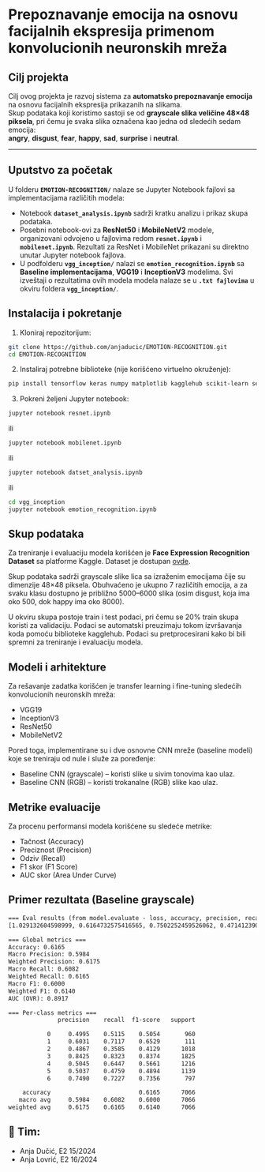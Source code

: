 # Prepoznavanje emocija na osnovu facijalnih ekspresija primenom konvolucionih neuronskih mreža

## Cilj projekta

Cilj ovog projekta je razvoj sistema za **automatsko prepoznavanje emocija** na osnovu facijalnih ekspresija prikazanih na slikama.  
Skup podataka koji koristimo sastoji se od **grayscale slika veličine 48×48 piksela**, pri čemu je svaka slika označena kao jedna od sledećih sedam emocija:  
**angry**, **disgust**, **fear**, **happy**, **sad**, **surprise** i **neutral**.  

---

## Uputstvo za početak

U folderu **`EMOTION-RECOGNITION/`** nalaze se Jupyter Notebook fajlovi sa implementacijama različitih modela:  
- Notebook **`dataset_analysis.ipynb`** sadrži kratku analizu i prikaz skupa podataka.
- Posebni notebook-ovi za **ResNet50** i **MobileNetV2** modele, organizovani odvojeno u fajlovima redom **`resnet.ipynb`** i **`mobilenet.ipynb`**. Rezultati za ResNet i MobileNet prikazani su direktno unutar Jupyter notebook fajlova.
- U podfolderu **`vgg_inception/`** nalazi se **`emotion_recognition.ipynb`** sa **Baseline implementacijama**,  **VGG19** i **InceptionV3** modelima. Svi izveštaji o rezultatima ovih modela modela nalaze se u **`.txt fajlovima`** u okviru foldera **`vgg_inception/`**.


## Instalacija i pokretanje

1. Kloniraj repozitorijum:

```bash
git clone https://github.com/anjaducic/EMOTION-RECOGNITION.git
cd EMOTION-RECOGNITION
``` 
   
2. Instaliraj potrebne biblioteke (nije korišćeno virtuelno okruženje):

  ```bash
  pip install tensorflow keras numpy matplotlib kagglehub scikit-learn seaborn
  ```

3. Pokreni željeni Jupyter notebook:

```bash
jupyter notebook resnet.ipynb
```
ili
```bash
jupyter notebook mobilenet.ipynb
```
ili
```bash
jupyter notebook datset_analysis.ipynb
```
ili
```bash
cd vgg_inception
jupyter notebook emotion_recognition.ipynb
```

## Skup podataka

Za treniranje i evaluaciju modela korišćen je **Face Expression Recognition Dataset**
 sa platforme Kaggle. Dataset je dostupan [ovde](https://www.kaggle.com/datasets/jonathanoheix/face-expression-recognition-dataset/data).

Skup podataka sadrži grayscale slike lica sa izraženim emocijama čije su dimenzije 48×48 piksela.
Obuhvaćeno je ukupno 7 različitih emocija, a za svaku klasu dostupno je približno 5000–6000 slika
(osim disgust, koja ima oko 500, dok happy ima oko 8000).

U okviru skupa postoje train i test podaci, pri čemu se 20% train skupa koristi za validaciju.
Podaci se automatski preuzimaju tokom izvršavanja koda pomoću biblioteke kagglehub.
Podaci su pretprocesirani kako bi bili spremni za treniranje i evaluaciju modela.

## Modeli i arhitekture

Za rešavanje zadatka korišćen je transfer learning i fine-tuning sledećih konvolucionih neuronskih mreža:
- VGG19	
- InceptionV3
- ResNet50	
- MobileNetV2
  
Pored toga, implementirane su i dve osnovne CNN mreže (baseline modeli) koje se treniraju od nule i služe za poređenje:
- Baseline CNN (grayscale) – koristi slike u sivim tonovima kao ulaz.
- Baseline CNN (RGB) – koristi trokanalne (RGB) slike kao ulaz.


## Metrike evaluacije

Za procenu performansi modela korišćene su sledeće metrike:
- Tačnost (Accuracy)
- Preciznost (Precision)
- Odziv (Recall)
- F1 skor (F1 Score)
- AUC skor (Area Under Curve)


## Primer rezultata (Baseline grayscale)
```txt
=== Eval results (from model.evaluate - loss, accuracy, precision, recall, AUC) ===
[1.029132604598999, 0.6164732575416565, 0.7502252459526062, 0.47141239047050476, 0.91164630651474]

=== Global metrics ===
Accuracy: 0.6165
Macro Precision: 0.5984
Weighted Precision: 0.6175
Macro Recall: 0.6082
Weighted Recall: 0.6165
Macro F1: 0.6000
Weighted F1: 0.6140
AUC (OVR): 0.8917

=== Per-class metrics ===
              precision    recall  f1-score   support

           0     0.4995    0.5115    0.5054       960
           1     0.6031    0.7117    0.6529       111
           2     0.4867    0.3585    0.4129      1018
           3     0.8425    0.8323    0.8374      1825
           4     0.5045    0.6447    0.5661      1216
           5     0.5037    0.4759    0.4894      1139
           6     0.7490    0.7227    0.7356       797

    accuracy                         0.6165      7066
   macro avg     0.5984    0.6082    0.6000      7066
weighted avg     0.6175    0.6165    0.6140      7066
```



## 👭 Tim: 
- Anja Dučić, E2 15/2024
- Anja Lovrić, E2 16/2024



